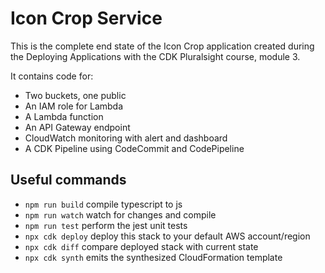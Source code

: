 # Icon Crop Service

This is the complete end state of the Icon Crop application created during the Deploying Applications with the CDK Pluralsight course, module 3.

It contains code for:
- Two buckets, one public
- An IAM role for Lambda
- A Lambda function
- An API Gateway endpoint
- CloudWatch monitoring with alert and dashboard
- A CDK Pipeline using CodeCommit and CodePipeline

## Useful commands

* `npm run build`   compile typescript to js
* `npm run watch`   watch for changes and compile
* `npm run test`    perform the jest unit tests
* `npx cdk deploy`  deploy this stack to your default AWS account/region
* `npx cdk diff`    compare deployed stack with current state
* `npx cdk synth`   emits the synthesized CloudFormation template
